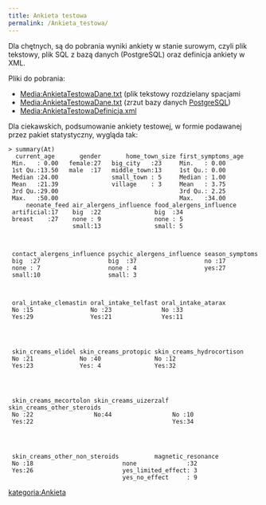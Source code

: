 ```yaml
---
title: Ankieta testowa
permalink: /Ankieta_testowa/
---
```


Dla chętnych, są do pobrania wyniki ankiety w stanie surowym, czyli plik tekstowy, plik SQL z bazą danych (PostgreSQL) oraz definicja ankiety w XML.

Pliki do pobrania:

-   [Media:AnkietaTestowaDane.txt](/Media:AnkietaTestowaDane.txt "wikilink") (plik tekstowy rozdzielany spacjami
-   [Media:AnkietaTestowaDane.txt](/Media:AnkietaTestowaDane.txt "wikilink") (zrzut bazy danych [PostgreSQL](http://www.postgresql.org))
-   [Media:AnkietaTestowaDefinicja.xml](/Media:AnkietaTestowaDefinicja.xml "wikilink")

Dla ciekawskich, podsumowanie ankiety testowej, w formie podawanej przez pakiet statystyczny, wygląda tak:

    > summary(At)
      current_age       gender       home_town_size first_symptoms_age
     Min.   : 0.00   female:27   big_city   :23     Min.   : 0.00
     1st Qu.:13.50   male  :17   middle_town:13     1st Qu.: 0.00
     Median :24.00               small_town : 5     Median : 1.00
     Mean   :21.39               village    : 3     Mean   : 3.75
     3rd Qu.:29.00                                  3rd Qu.: 2.25
     Max.   :50.00                                  Max.   :34.00
         neonate_feed air_alergens_influence food_alergens_influence
     artificial:17    big  :22               big  :34
     breast    :27    none : 9               none : 5
                      small:13               small: 5



     contact_alergens_influence psychic_alergens_influence season_symptoms
     big  :27                   big  :37                   no :17
     none : 7                   none : 4                   yes:27
     small:10                   small: 3



     oral_intake_clemastin oral_intake_telfast oral_intake_atarax
     No :15                No :23              No :33
     Yes:29                Yes:21              Yes:11




     skin_creams_elidel skin_creams_protopic skin_creams_hydrocortison
     No :21             No :40               No :12
     Yes:23             Yes: 4               Yes:32




     skin_creams_mecortolon skin_creams_uizerzalf skin_creams_other_steroids
     No :22                 No:44                 No :10
     Yes:22                                       Yes:34




     skin_creams_other_non_steroids          magnetic_resonance
     No :18                         none              :32
     Yes:26                         yes_limited_effect: 3
                                    yes_no_effect     : 9

[kategoria:Ankieta](/kategoria:Ankieta "wikilink")